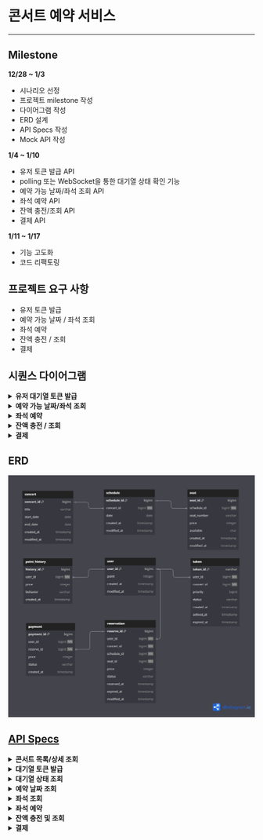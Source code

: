 # 콘서트 예약 서비스

---

## Milestone
**12/28 ~ 1/3**
- 시나리오 선정
- 프로젝트 milestone 작성
- 다이어그램 작성
- ERD 설계
- API Specs 작성
- Mock API 작성

**1/4 ~ 1/10**
- 유저 토큰 발급 API
- polling 또는 WebSocket을 통한 대기열 상태 확인 기능
- 예약 가능 날짜/좌석 조회 API
- 좌석 예약 API
- 잔액 충전/조회 API
- 결제 API

**1/11 ~ 1/17**
- 기능 고도화
- 코드 리팩토링

## 프로젝트 요구 사항
- 유저 토큰 발급
- 예약 가능 날짜 / 좌석 조회
- 좌석 예약
- 잔액 충전 / 조회
- 결제

## 시퀀스 다이어그램

<details>
<summary><b>유저 대기열 토큰 발급</b></summary>

![img.png](docs/img/sequencediagram/대기열_토큰_4.png)
</details>

<details>
<summary><b>예약 가능 날짜/좌석 조회</b></summary>

![img.png](docs/img/sequencediagram/예약날짜_좌석_1.png)
</details>

<details>
<summary><b>좌석 예약</b></summary>

![img.png](docs/img/sequencediagram/좌석_예약_4.png)
</details>

<details>
<summary><b>잔액 충전 / 조회</b></summary>

![img.png](docs/img/sequencediagram/잔액_조회_충전_1.png)
</details>

<details>
<summary><b>결제</b></summary>

![img.png](docs/img/sequencediagram/결제_3.png)
</details>

## ERD
![img.png](docs/img/erd/ERD_3.png)

## [API Specs](docs/api-spec.md)

<details>
<summary><b>콘서트 목록/상세 조회</b></summary>

### `GET /concerts`

### **Endpoint**
```http request
GET /concerts
HOST: localhost:8080
```
### **200 OK**
```json
[
  {
    "id": 1,
    "title": "콘서트명1",
    "startDate": "2024-12-31",
    "endDate": "2025-01-01"
  },
  {
    "id": 2,
    "title": "콘서트명2",
    "startDate": "2025-01-01",
    "endDate": "2025-01-02"
  }
]
```

### `GET /concerts/:concertId`

### **Endpoint**
```http request
GET /concerts/1
HOST: localhost:8080
```

### **200 OK**
```json
{
  "id": 1,
  "title": "콘서트명1",
  "startDate": "2024-12-31",
  "endDate": "2025-01-01"
  
}
```
### **404 Not Found**
```json
GET /concerts/99
HOST: localhost:8080
{
  "status": "NOT_FOUND",
  "message": "등록되지 않은 콘서트입니다."
}
```
</details>

<details>
<summary><b>대기열 토큰 발급</b></summary>

### `POST /queues/tokens`

### **Endpoint**
```http request
POST /queues/tokens
Content-Type: application/json
```

### **Request**
```json
{
  "userId": "test1234",
  "concertId": 1
}
```

### **201 Created**
```json
{
  "tokenId": "15e859ae-9bf2-4f08-ae68-465e9dcd54bf",
  "userId": "test1234",
  "concertId": 1,
  "priority": 34,
  "status": "WAIT"
}
```
</details>

<details>
<summary><b>대기열 상태 조회</b></summary>

### `GET /queues/:userId`

### **Endpoint**
```http request
GET /queues/test1234
Authorization: Bearer {tokenId}
```
### **200 OK**
대기 상태
```json
{
  "tokenId": "15e859ae-9bf2-4f08-ae68-465e9dcd54bf",
  "userId": "test1234",
  "concertId": 1,
  "priority": 1,
  "status": "WAIT"
}
```
사용자 순서 도달 시 토큰 상태 활성화 및 만료 시간을 5분으로 설정
```json
{
  "tokenId": "15e859ae-9bf2-4f08-ae68-465e9dcd54bf",
  "userId": "test1234",
  "concertId": 1,
  "priority": 0,
  "status": "ACTIVE"
}
```
### **401 Unauthorized**
Authorization 정보가 없는 경우
```json
{
  "status": "UNAUTHORIZED",
  "message": "토큰 정보가 누락되었습니다."
}
```
### **403 Forbidden**
잘못된 토큰인 경우
```json
{
  "status": "FORBIDDEN",
  "message": "유효하지 않은 토큰입니다."
}
```
</details>

<details>
<summary><b>예약 날짜 조회</b></summary>


### `GET /concerts/:concertId/schedules`

### **Endpoint**
```http request
GET /concerts/1/schedules
HOST: localhost:8080
Authorization: Bearer {tokenId}
```

### **200 OK**
```json
{
  "concertId": 1,
  "schedules": [
    {
      "scheduleId": 1,
      "date": "2024-12-31"
    },
    {
      "scheduleId": 2,
      "date": "2025-01-01"
    }
  ]
}
```
</details>

<details>
<summary><b>좌석 조회</b></summary>

### `GET /schedules/:scheduleId/seats`

### **Endpoint**
```http request
GET /schedules/1/seats HTTP/1.1
HOST: localhost:8080
Authorization: Bearer {tokenId}
```

### **200 OK**
```json
{
  "scheduleId": 1,
  "seats": [
    {
      "seatId": 1,
      "seatNumber": "A1",
      "price": 75000,
      "available": "Y"
    },
    {
      "seatId": 2,
      "seatNumber": "B1",
      "price": 60000,
      "available": "N"
    }
  ]
}
```
</details>

<details>
<summary><b>좌석 예약</b></summary>

### `POST /reservations`

### **Endpoint**
```http request
POST /reservations
Content-Type: application/json
Authorization: Bearer {tokenId}
```

### **Request**
```json
{
  "userId": "test1234",
  "concertId": 1,
  "scheduleId": 1,
  "seatId": 1
}
```
**201 Created**

좌석 예약 성공 시 대기열 토큰 삭제 -> 좌석 임시 배정 시간을 5분으로 설정
```json
{
  "reserveId": 1,
  "schedule": "2025-01-01",
  "seatNumber": "A1",
  "concert": {
    "concertId": 1,
    "title": "콘서트명1",
    "startAt": "2024-12-31",
    "endAt": "2025-01-01"
  },
  "price": 75000,
  "status": "TEMP",
  "reservedAt": "2024-12-30T00:05:33Z",
  "expiredAt": "2024-12-30T00:10:33Z"
}
```
</details>

<details>
<summary><b>잔액 충전 및 조회</b></summary>


### 충전 - `PATCH /points`

### **Endpoint**
```http request
PATCH /points
Content-Type: application/json
```

### **Request**
```json
{
  "userId": "test1234",
  "amount": 100000
}
```

### 200 OK
```json
{
  "userId": "test1234",
  "point": 100000
}
```

### 조회 - `GET /points/:userId`

### **Endpoint**
```http request
GET /points/test1234
```

### 200 OK
```json
{
  "userId": "test1234",
  "point": 170000
}
```
</details>

<details>
<summary><b>결제</b></summary>


### `POST /payments`

### **Endpoint**
```http request
POST /paytments
Content-Type: application/json
Authorization: Bearer {tokenId}
```

### **Request**
```json
{
  "userId": "test1234",
  "reserveId": 1,
  "amount": 75000
}
```

### **201 Created**
```json
{
  "payment_id": 1,
  "reserveId": 1,
  "user_id": "test1234",
  "price": 75000,
  "status": "COMPLETE",
  "created_at": "2024-12-30T00:13:33Z"
}
```
### **402 Payment Required**
```json
{
  "status": "PAYMENT_REQUIRED",
  "message": "포인트가 부족합니다."
}
```
</details>